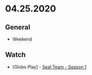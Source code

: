 # 04.25.2020

## General

- Weekend

## Watch

- \[Globo Play\] - [Seal Team - Season 1](https://www.themoviedb.org/tv/71789-seal-team/season/1)

